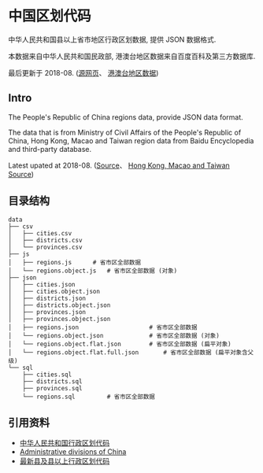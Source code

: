 # 中国区划代码

中华人民共和国县以上省市地区行政区划数据, 提供 JSON 数据格式.

本数据来自中华人民共和国民政部, 港澳台地区数据来自百度百科及第三方数据库.

最后更新于 2018-08. ([源网页](http://www.mca.gov.cn/article/sj/xzqh/2018/201804-12/20180810101641.html)、
[港澳台地区数据](http://www.zxinc.org/gb2260-latest.htm))

## Intro

The People's Republic of China regions data, provide JSON data format.

The data that is from Ministry of Civil Affairs of the People's Republic of China,
 Hong Kong, Macao and Taiwan region data from Baidu Encyclopedia and third-party database.

Latest upated at 2018-08. ([Source](http://www.mca.gov.cn/article/sj/xzqh/2018/201804-12/20180810101641.html)、
[Hong Kong, Macao and Taiwan Source](http://www.zxinc.org/gb2260-latest.htm))

## 目录结构

```
data
├── csv
│   ├── cities.csv
│   ├── districts.csv
│   └── provinces.csv
├── js
│   ├── regions.js      # 省市区全部数据
│   └── regions.object.js   # 省市区全部数据 (对象)
├── json
│   ├── cities.json
│   ├── cities.object.json
│   ├── districts.json
│   ├── districts.object.json
│   ├── provinces.json
│   ├── provinces.object.json
│   ├── regions.json 			        # 省市区全部数据
│   └── regions.object.json 		    # 省市区全部数据 (对象)
│   └── regions.object.flat.json 	    # 省市区全部数据 (扁平对象)
│   └── regions.object.flat.full.json 	    # 省市区全部数据 (扁平对象含父级)
└── sql
    ├── cities.sql
    ├── districts.sql
    ├── provinces.sql
    └── regions.sql 		# 省市区全部数据
```

## 引用资料

* [中华人民共和国行政区划代码](http://www.mca.gov.cn/article/sj/xzqh/2018/)
* [Administrative divisions of China](https://en.wikipedia.org/wiki/Administrative_divisions_of_China)
* [最新县及县以上行政区划代码](http://www.zxinc.org/gb2260-latest.htm)